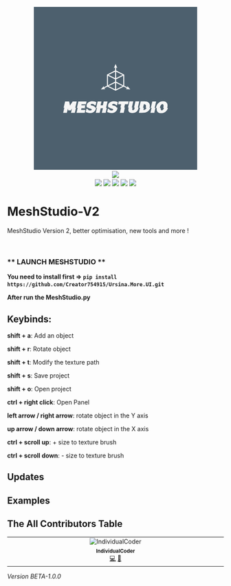 <p align="center">
  <img src="MeshStudio/icons/meshstudio_logo_big.png">
  <br>
  <img src="https://img.shields.io/badge/BETA-1.4-green?style=for-the-badge">
  <br>
  <img src="https://img.shields.io/badge/Author-Creator754915-blue?style=flat-square">
  <img src="https://img.shields.io/badge/Open%20Source-Yes-darkgreen?style=flat-square">
  <img src="https://img.shields.io/badge/Maintained%3F-Yes-lightblue?style=flat-square">
  <img src="https://img.shields.io/badge/Written%20In-Python-darkcyan?style=flat-square">
  <img src="https://hits.seeyoufarm.com/api/count/incr/badge.svg?url=https%3A%2F%2Fgithub.com%2FCreator754915%2FMeshStudio&title=Visitors&edge_flat=false"/></a>
</p>


# MeshStudio-V2
MeshStudio Version 2, better optimisation, new tools and more !

<br>

### ** LAUNCH MESHSTUDIO ** 

**You need to install first => ```pip install https://github.com/Creator754915/Ursina.More.UI.git```**

**After run the MeshStudio.py**

## Keybinds:

  **shift + a**: Add an object

  **shift + r**: Rotate object
  
  **shift + t**: Modify the texture path
  
  **shift + s**: Save project
  
  **shift + o**: Open project

  **ctrl + right click**: Open Panel

  **left arrow / right arrow**: rotate object in the Y axis

  **up arrow / down arrow**: rotate object in the X axis

  **ctrl + scroll up**: + size to texture brush
  
  **ctrl + scroll down**: - size to texture brush

## Updates

## Examples

## The All Contributors Table

<table>
  <tbody>
    <tr>
      <td align="center" valign="top" width="14.28%"><a><img src="https://avatars.githubusercontent.com/u/121798131?v=4" width="100px;" alt="IndividualCoder"/><br /><sub><b>IndividualCoder</b></sub></a><br /><a href="https://github.com/IndividualCoder" title="Developper">💻</a> <a href="#talk-kentcdodds" title="Talks">📢</a></td>
    </tr>
  </tbody>
</table>


*Version BETA-1.0.0*
